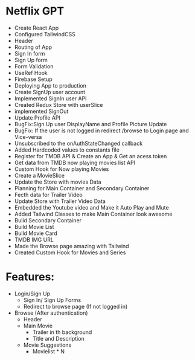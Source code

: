# Netflix GPT

-   Create React App
-   Configured TailwindCSS
-   Header
-   Routing of App
-   Sign In form
-   Sign Up form
-   Form Validation
-   UseRef Hook
-   Firebase Setup
-   Deploying App to production
-   Create SignUp user account
-   Implemented SignIn user API
-   Created Redux Store with userSlice
-   implemented SignOut
-   Update Profile API
-   BugFix:Sign Up user DisplayName and Profile Picture Update
-   BugFix: If the user is not logged in redirect /browse to Login page and Vice-versa
-   Unsubscribed to the onAuthStateChanged callback
-   Added Hardcoded values to constants file
-   Register for TMDB API & Create an App & Get an acess token
-   Get data from TMDB now playing movies list API
-   Custom Hook for Now playing Movies
-   Create a MovieSlice
-   Update the Store with movies Data
-   Planning for Main Container and Secondary Container
-   Fecth data for Trailer Video
-   Update Store with Trailer Video Data
-   Embedded the Youtube video and Make it Auto Play and Mute
-   Added Tailwind Classes to make Main Container look awesome
-   Bulid Secondary Container
-   Build Movie List
-   Build Movie Card
-   TMDB IMG URL
-   Made the Browse page amazing with Tailwind
-   Created Custom Hook for Movies and Series

# Features:

-   Login/Sign Up
    -   Sign In/ Sign Up Forms
    -   Redirect to browse page (If not logged in)
-   Browse (After authentication)
    -   Header
    -   Main Movie
        -   Trailer in th background
        -   Title and Description
    -   Movie Suggestions
        -   Movielist \* N
